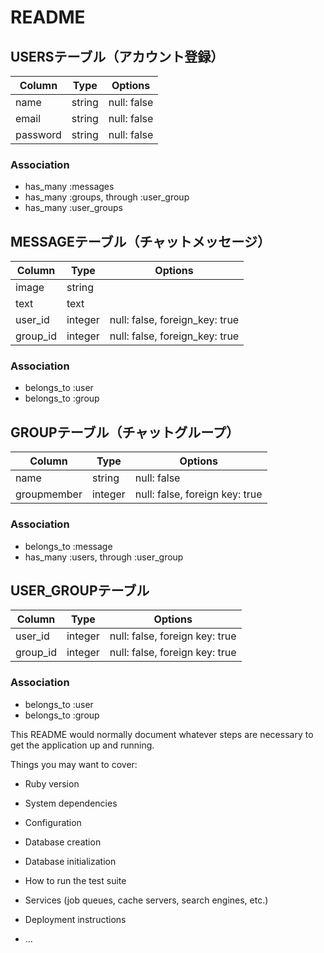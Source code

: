 # README

## USERSテーブル（アカウント登録）
|Column|Type|Options|
|------|----|-------|
|name|string|null: false|
|email|string|null: false|
|password|string|null: false|
### Association
- has_many :messages
- has_many :groups, through :user_group
- has_many :user_groups

## MESSAGEテーブル（チャットメッセージ）
|Column|Type|Options|
|------|----|-------|
|image|string|
|text|text|
|user_id|integer|null: false, foreign_key: true|
|group_id|integer|null: false, foreign_key: true|
### Association
- belongs_to :user
- belongs_to :group

## GROUPテーブル（チャットグループ）
|Column|Type|Options|
|------|----|-------|
|name|string|null: false|
|groupmember|integer|null: false, foreign key: true|
### Association
- belongs_to :message
- has_many :users, through :user_group

## USER_GROUPテーブル
|Column|Type|Options|
|------|----|-------|
|user_id|integer|null: false, foreign key: true|
|group_id|integer|null: false, foreign key: true|
### Association
- belongs_to :user
- belongs_to :group


This README would normally document whatever steps are necessary to get the
application up and running.

Things you may want to cover:

* Ruby version

* System dependencies

* Configuration

* Database creation

* Database initialization

* How to run the test suite

* Services (job queues, cache servers, search engines, etc.)

* Deployment instructions

* ...

